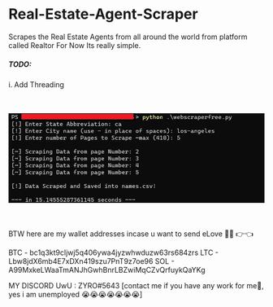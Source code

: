 # Real-Estate-Agent-Scraper
Scrapes the Real Estate Agents from all around the world from platform called Realtor
For Now Its really simple. 

<h5>TODO:</h5>
i.  Add Threading <br> 
<br>
<br>
    
![ShowCase](https://github.com/Jeevan-Gharate/Real-Estate-Agent-Scraper/blob/428f245716978a44a2027ce389dd4256d906234a/webscraper2.jpg)

<br>
<br>
BTW here are my wallet addresses incase u want to send eLove 🥺💖 👉👈

BTC - bc1q3kt9cljwj5q406ywa4jyzwhwduzw63rs684zrs
LTC - Lbw8jdX6mb4E7xDXn419szu7PnT9z7oe96
SOL - A99MxkeLWaaTmANJhGwhBnrLBZwiMqCZvQrfuykQaYKg

MY DISCORD UwU : ZYRO#5643 [contact me if you have any work for me🤑, yes i am unemployed 😭😭😭😭😭😭😭]
